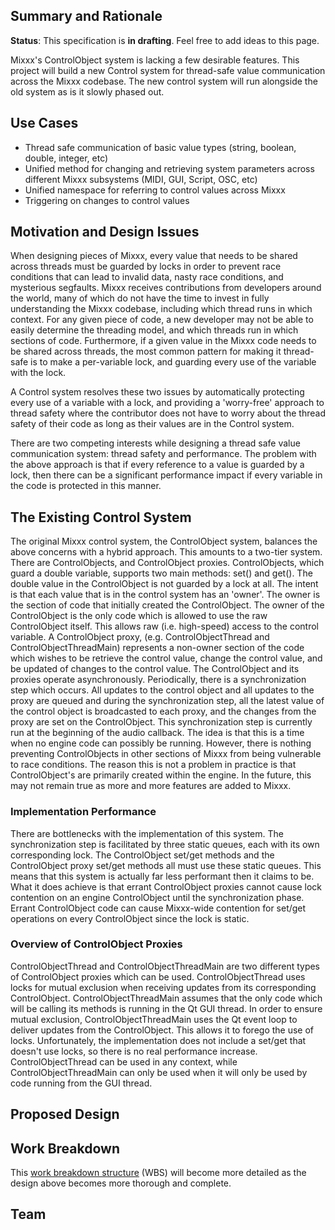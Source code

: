## Summary and Rationale

**Status**: This specification is **in drafting**. Feel free to add
ideas to this page.

Mixxx's ControlObject system is lacking a few desirable features. This
project will build a new Control system for thread-safe value
communication across the Mixxx codebase. The new control system will run
alongside the old system as is it slowly phased out.

## Use Cases

  - Thread safe communication of basic value types (string, boolean,
    double, integer, etc)
  - Unified method for changing and retrieving system parameters across
    different Mixxx subsystems (MIDI, GUI, Script, OSC, etc)
  - Unified namespace for referring to control values across Mixxx 
  - Triggering on changes to control values

## Motivation and Design Issues

When designing pieces of Mixxx, every value that needs to be shared
across threads must be guarded by locks in order to prevent race
conditions that can lead to invalid data, nasty race conditions, and
mysterious segfaults. Mixxx receives contributions from developers
around the world, many of which do not have the time to invest in fully
understanding the Mixxx codebase, including which thread runs in which
context. For any given piece of code, a new developer may not be able to
easily determine the threading model, and which threads run in which
sections of code. Furthermore, if a given value in the Mixxx code needs
to be shared across threads, the most common pattern for making it
thread-safe is to make a per-variable lock, and guarding every use of
the variable with the lock.

A Control system resolves these two issues by automatically protecting
every use of a variable with a lock, and providing a 'worry-free'
approach to thread safety where the contributor does not have to worry
about the thread safety of their code as long as their values are in the
Control system.

There are two competing interests while designing a thread safe value
communication system: thread safety and performance. The problem with
the above approach is that if every reference to a value is guarded by a
lock, then there can be a significant performance impact if every
variable in the code is protected in this manner.

## The Existing Control System

The original Mixxx control system, the ControlObject system, balances
the above concerns with a hybrid approach. This amounts to a two-tier
system. There are ControlObjects, and ControlObject proxies.
ControlObjects, which guard a double variable, supports two main
methods: set() and get(). The double value in the ControlObject is not
guarded by a lock at all. The intent is that each value that is in the
control system has an 'owner'. The owner is the section of code that
initially created the ControlObject. The owner of the ControlObject is
the only code which is allowed to use the raw ControlObject itself. This
allows raw (i.e. high-speed) access to the control variable. A
ControlObject proxy, (e.g. ControlObjectThread and
ControlObjectThreadMain) represents a non-owner section of the code
which wishes to be retrieve the control value, change the control value,
and be updated of changes to the control value. The ControlObject and
its proxies operate asynchronously. Periodically, there is a
synchronization step which occurs. All updates to the control object and
all updates to the proxy are queued and during the synchronization step,
all the latest value of the control object is broadcasted to each proxy,
and the changes from the proxy are set on the ControlObject. This
synchronization step is currently run at the beginning of the audio
callback. The idea is that this is a time when no engine code can
possibly be running. However, there is nothing preventing ControlObjects
in other sections of Mixxx from being vulnerable to race conditions. The
reason this is not a problem in practice is that ControlObject's are
primarily created within the engine. In the future, this may not remain
true as more and more features are added to Mixxx.

### Implementation Performance

There are bottlenecks with the implementation of this system. The
synchronization step is facilitated by three static queues, each with
its own corresponding lock. The ControlObject set/get methods and the
ControlObject proxy set/get methods all must use these static queues.
This means that this system is actually far less performant then it
claims to be. What it does achieve is that errant ControlObject proxies
cannot cause lock contention on an engine ControlObject until the
synchronization phase. Errant ControlObject code can cause Mixxx-wide
contention for set/get operations on every ControlObject since the lock
is static.

### Overview of ControlObject Proxies

ControlObjectThread and ControlObjectThreadMain are two different types
of ControlObject proxies which can be used. ControlObjectThread uses
locks for mutual exclusion when receiving updates from its corresponding
ControlObject. ControlObjectThreadMain assumes that the only code which
will be calling its methods is running in the Qt GUI thread. In order to
ensure mutual exclusion, ControlObjectThreadMain uses the Qt event loop
to deliver updates from the ControlObject. This allows it to forego the
use of locks. Unfortunately, the implementation does not include a
set/get that doesn't use locks, so there is no real performance
increase. ControlObjectThread can be used in any context, while
ControlObjectThreadMain can only be used when it will only be used by
code running from the GUI thread.

## Proposed Design

## Work Breakdown

This [work breakdown
structure](http://en.wikipedia.org/wiki/Work_breakdown_structure) (WBS)
will become more detailed as the design above becomes more thorough and
complete.

## Team
